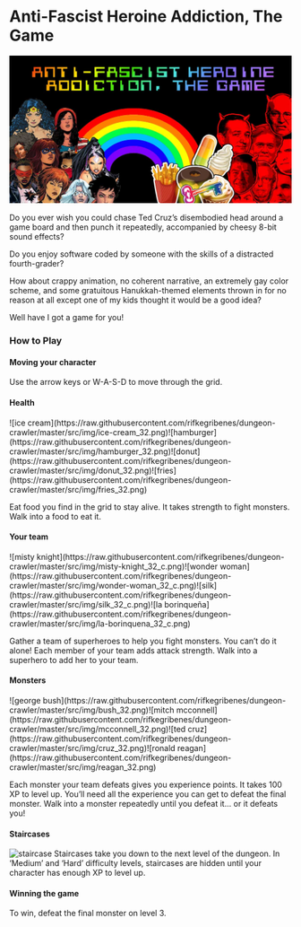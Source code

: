 # Anti-Fascist Heroine Addiction, The Game

![Anti-Fascist Heroine Addiction, The Game](https://raw.githubusercontent.com/rifkegribenes/anti-fascist-heroine-addiction/master/src/img/og-image.jpg "Lady superheroes vs Republican politicians: the ultimate smackdown")

Do you ever wish you could chase Ted Cruz’s disembodied head around a game board and then punch it repeatedly, accompanied by cheesy 8-bit sound effects?

Do you enjoy software coded by someone with the skills of a distracted fourth-grader?

How about crappy animation, no coherent narrative, an extremely gay color scheme, and some gratuitous Hanukkah-themed elements thrown in for no reason at all except one of my kids thought it would be a good idea?

Well have I got a game for you!

<div class="splash__instructions">

### How to Play

#### Moving your character

Use the arrow keys or W-A-S-D to move through the grid.

</div>

#### Health

<div class="splash__key-wrap">![ice cream](https://raw.githubusercontent.com/rifkegribenes/dungeon-crawler/master/src/img/ice-cream_32.png)![hamburger](https://raw.githubusercontent.com/rifkegribenes/dungeon-crawler/master/src/img/hamburger_32.png)![donut](https://raw.githubusercontent.com/rifkegribenes/dungeon-crawler/master/src/img/donut_32.png)![fries](https://raw.githubusercontent.com/rifkegribenes/dungeon-crawler/master/src/img/fries_32.png)</div>

Eat food you find in the grid to stay alive. It takes strength to fight monsters. Walk into a food to eat it.

#### Your team

<div class="splash__key-wrap">![misty knight](https://raw.githubusercontent.com/rifkegribenes/dungeon-crawler/master/src/img/misty-knight_32_c.png)![wonder woman](https://raw.githubusercontent.com/rifkegribenes/dungeon-crawler/master/src/img/wonder-woman_32_c.png)![silk](https://raw.githubusercontent.com/rifkegribenes/dungeon-crawler/master/src/img/silk_32_c.png)![la borinqueña](https://raw.githubusercontent.com/rifkegribenes/dungeon-crawler/master/src/img/la-borinquena_32_c.png)</div>

Gather a team of superheroes to help you fight monsters. You can’t do it alone! Each member of your team adds attack strength. Walk into a superhero to add her to your team.

#### Monsters

<div class="splash__key-wrap">![george bush](https://raw.githubusercontent.com/rifkegribenes/dungeon-crawler/master/src/img/bush_32.png)![mitch mcconnell](https://raw.githubusercontent.com/rifkegribenes/dungeon-crawler/master/src/img/mcconnell_32.png)![ted cruz](https://raw.githubusercontent.com/rifkegribenes/dungeon-crawler/master/src/img/cruz_32.png)![ronald reagan](https://raw.githubusercontent.com/rifkegribenes/dungeon-crawler/master/src/img/reagan_32.png)</div>

Each monster your team defeats gives you experience points. It takes 100 XP to level up. You’ll need all the experience you can get to defeat the final monster. Walk into a monster repeatedly until you defeat it... or it defeats you!

#### Staircases

![staircase](https://raw.githubusercontent.com/rifkegribenes/dungeon-crawler/master/src/img/staircase_32_c.png) Staircases take you down to the next level of the dungeon. In ‘Medium’ and ‘Hard’ difficulty levels, staircases are hidden until your character has enough XP to level up.

#### Winning the game

To win, defeat the final monster on level 3.</div>



